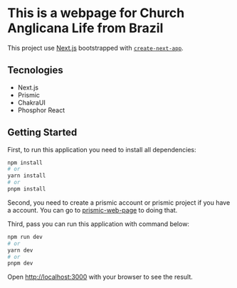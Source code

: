 # This is a webpage for Church Anglicana Life from Brazil
This project use [Next.js](https://nextjs.org/) bootstrapped with [`create-next-app`](https://github.com/vercel/next.js/tree/canary/packages/create-next-app).

## Tecnologies
- Next.js
- Prismic
- ChakraUI
- Phosphor React

## Getting Started

First, to run this application you need to install all dependencies:

```bash
npm install
# or
yarn install
# or
pnpm install
```

Second, you need to create a prismic account or prismic project if you have a account. You can go to [prismic-web-page](https://prismic.io/) to doing that.

Third, pass you can run this application with command below:

```bash
npm run dev
# or
yarn dev
# or
pnpm dev
```

Open [http://localhost:3000](http://localhost:3000) with your browser to see the result.
